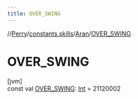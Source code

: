 ```yaml
---
title: OVER_SWING
---
```

//[Perry](../../../index.html)/[constants.skills](../index.html)/[Aran](index.html)/[OVER_SWING](-o-v-e-r_-s-w-i-n-g.html)



# OVER_SWING



[jvm]\
const val [OVER_SWING](-o-v-e-r_-s-w-i-n-g.html): [Int](https://kotlinlang.org/api/latest/jvm/stdlib/kotlin/-int/index.html) = 21120002




